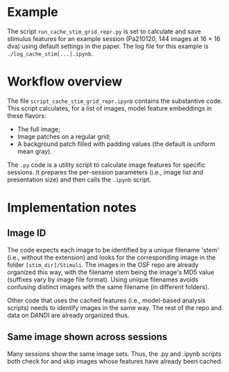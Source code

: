 # Example
The script `run_cache_stim_grid_repr.py` is set to calculate and save stimulus features for an example session (Pa210120, 144 images at 16 × 16 dva) using default settings in the paper. The log file for this example is `./log_cache_stim[...].ipynb`.

# Workflow overview
The file `script_cache_stim_grid_repr.ipynb` contains the substantive code. This script calculates, for a list of images, model feature embeddings in these flavors:
- The full image;
- Image patches on a regular grid;
- A background patch filled with padding values (the default is uniform mean gray).

The `.py` code is a utility script to calculate image features for specific sessions. It prepares the per-session parameters (i.e., image list and presentation size) and then calls the `.ipynb` script.

# Implementation notes
## Image ID
The code expects each image to be identified by a unique filename 'stem' (i.e., without the extension) and looks for the corresponding image in the folder `[stim_dir]/Stimuli`. The images in the OSF repo are already organized this way, with the filename stem being the image's MD5 value (suffixes vary by image file format). Using unique filenames avoids confusing distinct images with the same filename (in different folders).

Other code that uses the cached features (i.e., model-based analysis scripts) needs to identify images in the same way. The rest of the repo and data on DANDI are already organized thus.

## Same image shown across sessions
Many sessions show the same image sets. Thus, the .py and .ipynb scripts both check for and skip images whose features have already been cached.
